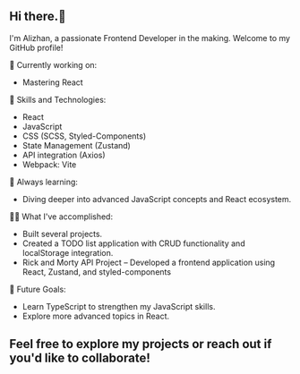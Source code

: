 ## Hi there.👋
I'm Alizhan, a passionate Frontend Developer in the making. Welcome to my GitHub profile! 
<!-- Here, you'll find my latest projects, skills, and ways to connect with me. -->

🔭 Currently working on:
<ul>
  <li>Mastering React</li>
</ul>

🌱 Skills and Technologies:
<ul>
  <li>React</li>
  <li>JavaScript</li>
  <li>CSS (SCSS, Styled-Components)</li>
  <li>State Management (Zustand)</li>
  <li>API integration (Axios)</li>
  <li>Webpack: Vite</li>
</ul>

🚀 Always learning:
<ul>
  <li>Diving deeper into advanced JavaScript concepts and React ecosystem.</li>
</ul>

👨‍💻 What I've accomplished:
<ul>
  <li>Built several projects.</li>
  <li>Created a TODO list application with CRUD functionality and localStorage integration.</li>
  <li>Rick and Morty API Project – Developed a frontend application using React, Zustand, and styled-components</li>
</ul>

🎯 Future Goals:
<ul>
  <li>Learn TypeScript to strengthen my JavaScript skills.</li>
  <li>Explore more advanced topics in React.</li>
</ul>

<h2>Feel free to explore my projects or reach out if you'd like to collaborate!</h2>
<!--
**azhumabay/azhumabay** is a ✨ _special_ ✨ repository because its `README.md` (this file) appears on your GitHub profile.

Here are some ideas to get you started:

- 🔭 I’m currently working on ...
- 🌱 I’m currently learning ...
- 👯 I’m looking to collaborate on ...
- 🤔 I’m looking for help with ...
- 💬 Ask me about ...
- 📫 How to reach me: ...
- 😄 Pronouns: ...
- ⚡ Fun fact: ...
-->
